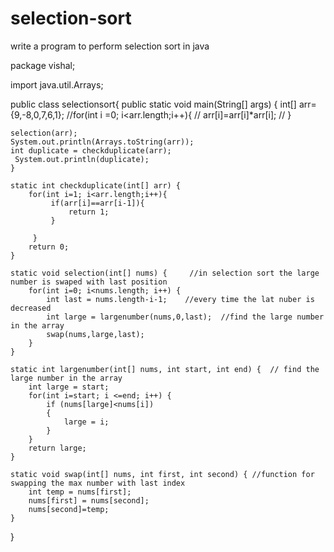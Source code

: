 # selection-sort
write a program to perform selection sort in java


package vishal;

import java.util.Arrays;

public class selectionsort{
	public static void main(String[] args) {
	int[] arr= {9,-8,0,7,6,1}; 
	//for(int i =0; i<arr.length;i++){
   //     arr[i]=arr[i]*arr[i];
//	}

	selection(arr);
	System.out.println(Arrays.toString(arr));
	int duplicate = checkduplicate(arr); 
     System.out.println(duplicate);
	}
  
	static int checkduplicate(int[] arr) {   
		for(int i=1; i<arr.length;i++){
	         if(arr[i]==arr[i-1]){
	             return 1;
	         }
	        
	     }
		return 0;
	}
  
	static void selection(int[] nums) {     //in selection sort the large number is swaped with last position
		for(int i=0; i<nums.length; i++) {
			int last = nums.length-i-1;    //every time the lat nuber is decreased
			int large = largenumber(nums,0,last);  //find the large number in the array
			swap(nums,large,last);
		}
	}
  
	static int largenumber(int[] nums, int start, int end) {  // find the large number in the array
		int large = start;
		for(int i=start; i <=end; i++) {
			if (nums[large]<nums[i])
			{
				large = i;
			}
		}
		return large;
	}
  
	static void swap(int[] nums, int first, int second) { //function for swapping the max number with last index
		int temp = nums[first];
		nums[first] = nums[second];
		nums[second]=temp;
	}
}

